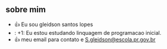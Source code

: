 ## sobre mim  
* :+1: Eu sou gleidson santos lopes
* : +1: Eu estou estudando linquagem de programacao inicial.
* :+1: meu email para contato e S.gleidson@escola.pr.gov.br
